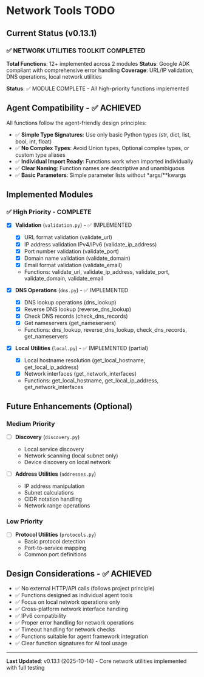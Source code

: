 # Network Tools TODO

## Current Status (v0.13.1)

### ✅ **NETWORK UTILITIES TOOLKIT COMPLETED**

**Total Functions**: 12+ implemented across 2 modules
**Status**: Google ADK compliant with comprehensive error handling
**Coverage**: URL/IP validation, DNS operations, local network utilities

**Status**: ✅ MODULE COMPLETE - All high-priority functions implemented

## Agent Compatibility - ✅ ACHIEVED

All functions follow the agent-friendly design principles:
- ✅ **Simple Type Signatures**: Use only basic Python types (str, dict, list, bool, int, float)
- ✅ **No Complex Types**: Avoid Union types, Optional complex types, or custom type aliases
- ✅ **Individual Import Ready**: Functions work when imported individually
- ✅ **Clear Naming**: Function names are descriptive and unambiguous
- ✅ **Basic Parameters**: Simple parameter lists without *args/**kwargs

## Implemented Modules

### ✅ High Priority - COMPLETE
- [x] **Validation** (`validation.py`) - ✅ IMPLEMENTED
  - [x] URL format validation (validate_url)
  - [x] IP address validation IPv4/IPv6 (validate_ip_address)
  - [x] Port number validation (validate_port)
  - [x] Domain name validation (validate_domain)
  - [x] Email format validation (validate_email)
  - Functions: validate_url, validate_ip_address, validate_port, validate_domain, validate_email

- [x] **DNS Operations** (`dns.py`) - ✅ IMPLEMENTED
  - [x] DNS lookup operations (dns_lookup)
  - [x] Reverse DNS lookup (reverse_dns_lookup)
  - [x] Check DNS records (check_dns_records)
  - [x] Get nameservers (get_nameservers)
  - Functions: dns_lookup, reverse_dns_lookup, check_dns_records, get_nameservers

- [x] **Local Utilities** (`local.py`) - ✅ IMPLEMENTED (partial)
  - [x] Local hostname resolution (get_local_hostname, get_local_ip_address)
  - [x] Network interfaces (get_network_interfaces)
  - Functions: get_local_hostname, get_local_ip_address, get_network_interfaces

## Future Enhancements (Optional)

### Medium Priority
- [ ] **Discovery** (`discovery.py`)
  - Local service discovery
  - Network scanning (local subnet only)
  - Device discovery on local network

- [ ] **Address Utilities** (`addresses.py`)
  - IP address manipulation
  - Subnet calculations
  - CIDR notation handling
  - Network range operations

### Low Priority
- [ ] **Protocol Utilities** (`protocols.py`)
  - Basic protocol detection
  - Port-to-service mapping
  - Common port definitions

## Design Considerations - ✅ ACHIEVED
- ✅ No external HTTP/API calls (follows project principle)
- ✅ Functions designed as individual agent tools
- ✅ Focus on local network operations only
- ✅ Cross-platform network interface handling
- ✅ IPv6 compatibility
- ✅ Proper error handling for network operations
- ✅ Timeout handling for network checks
- ✅ Functions suitable for agent framework integration
- ✅ Clear function signatures for AI tool usage

---

**Last Updated**: v0.13.1 (2025-10-14) - Core network utilities implemented with full testing